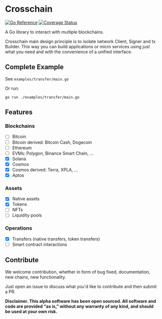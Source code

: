 # Crosschain

[![Go Reference](https://pkg.go.dev/badge/github.com/jumpcrypto/crosschain.svg)](https://pkg.go.dev/github.com/jumpcrypto/crosschain)
[![Coverage Status](https://coveralls.io/repos/github/JumpCrypto/crosschain/badge.svg?branch=main)](https://coveralls.io/github/JumpCrypto/crosschain?branch=main)

A Go library to interact with multiple blockchains.

Crosschain main design principle is to isolate network Client, Signer and tx Builder.
This way you can build applications or micro services using just what you need and with the convenience of a unified interface.

## Complete Example

See `examples/transfer/main.go`

Or run:
```
go run ./examples/transfer/main.go
```

<!-- ## [Documentation](https://pkg.go.dev/github.com/jumpcrypto/crosschain) -->

## Features

### Blockchains

- [ ] Bitcoin
- [ ] Bitcoin derived: Bitcoin Cash, Dogecoin
- [ ] Ethereum
- [ ] EVMs: Polygon, Binance Smart Chain, ...
- [x] Solana
- [x] Cosmos
- [x] Cosmos derived: Terra, XPLA, ...
- [x] Aptos

### Assets

- [x] Native assets
- [x] Tokens
- [ ] NFTs
- [ ] Liquidity pools

### Operations

- [x] Transfers (native transfers, token transfers)
- [ ] Smart contract interactions

## Contribute

We welcome contribution, whether in form of bug fixed, documentation, new chains, new functionality.

Just open an issue to discuss what you'd like to contribute and then submit a PR.

**Disclaimer. This alpha software has been open sourced. All software and code are provided “as is,” without any warranty of any kind, and should be used at your own risk.**

